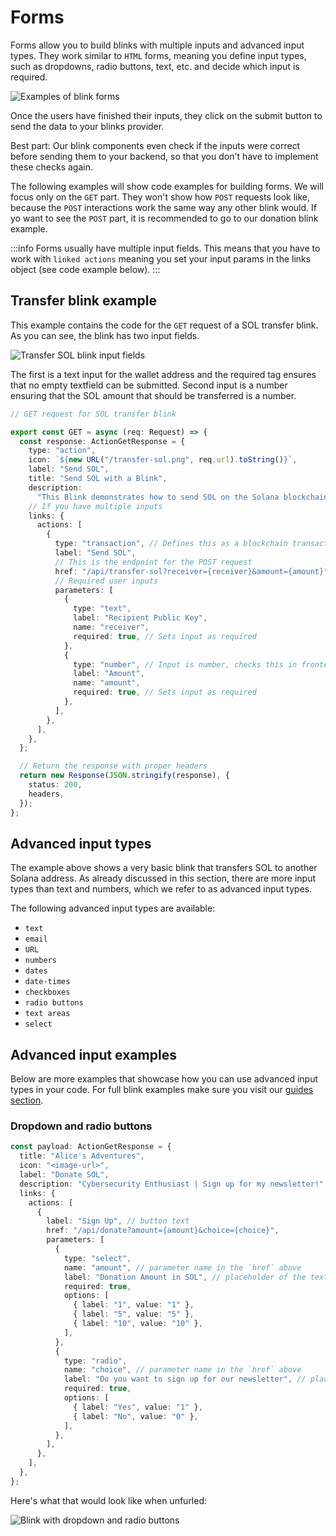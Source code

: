 # Forms

Forms allow you to build blinks with multiple inputs and advanced input types. They work similar to `HTML` forms, meaning you define input types, such as dropdowns, radio buttons, text, etc. and decide which input is required.

<img src="/img/Action Types(1).png" alt="Examples of blink forms" />

Once the users have finished their inputs, they click on the submit button to send the data to your blinks provider.

Best part: Our blink components even check if the inputs were correct before sending them to your backend, so that you don't have to implement these checks again.

The following examples will show code examples for building forms. We will focus only on the `GET` part. They won't show how `POST` requests look like, because the `POST` interactions work the same way any other blink would. If yo want to see the `POST` part, it is recommended to go to our donation blink example.

:::info
Forms usually have multiple input fields. This means that you have to work with `linked actions` meaning you set your input params in the links object (see code example below).
:::

## Transfer blink example

This example contains the code for the `GET` request of a SOL transfer blink. As you can see, the blink has two input fields.

<img src="/img/transfer-blink-input.png" alt="Transfer SOL blink input fields" />

The first is a text input for the wallet address and the required tag ensures that no empty textfield can be submitted. Second input is a number ensuring that the SOL amount that should be transferred is a number.

```typescript
// GET request for SOL transfer blink

export const GET = async (req: Request) => {
  const response: ActionGetResponse = {
    type: "action",
    icon: `${new URL("/transfer-sol.png", req.url).toString()}`,
    label: "Send SOL",
    title: "Send SOL with a Blink",
    description:
      "This Blink demonstrates how to send SOL on the Solana blockchain. It is a part of the official Blink Starter Guides by Dialect Labs.  \n\nLearn how to build this Blink: https://dialect.to/docs/guides/transfer-sol",
    // If you have multiple inputs
    links: {
      actions: [
        {
          type: "transaction", // Defines this as a blockchain transaction
          label: "Send SOL",
          // This is the endpoint for the POST request
          href: "/api/transfer-sol?receiver={receiver}&amount={amount}",
          // Required user inputs
          parameters: [
            {
              type: "text",
              label: "Recipient Public Key",
              name: "receiver",
              required: true, // Sets input as required
            },
            {
              type: "number", // Input is number, checks this in frontend
              label: "Amount",
              name: "amount",
              required: true, // Sets input as required
            },
          ],
        },
      ],
    },
  };

  // Return the response with proper headers
  return new Response(JSON.stringify(response), {
    status: 200,
    headers,
  });
};
```

## Advanced input types

The example above shows a very basic blink that transfers SOL to another Solana address. As already discussed in this section, there are more input types than text and numbers, which we refer to as advanced input types.

The following advanced input types are available:

- `text`
- `email`
- `URL`
- `numbers`
- `dates`
- `date-times`
- `checkboxes`
- `radio buttons`
- `text areas`
- `select`

## Advanced input examples

Below are more examples that showcase how you can use advanced input types in your code. For full blink examples make sure you visit our [guides section](../guides).

### Dropdown and radio buttons

```typescript
const payload: ActionGetResponse = {
  title: "Alice's Adventures",
  icon: "<image-url>",
  label: "Donate SOL",
  description: "Cybersecurity Enthusiast | Sign up for my newsletter!",
  links: {
    actions: [
      {
        label: "Sign Up", // button text
        href: "/api/donate?amount={amount}&choice={choice}",
        parameters: [
          {
            type: "select",
            name: "amount", // parameter name in the `href` above
            label: "Donation Amount in SOL", // placeholder of the text input
            required: true,
            options: [
              { label: "1", value: "1" },
              { label: "5", value: "5" },
              { label: "10", value: "10" },
            ],
          },
          {
            type: "radio",
            name: "choice", // parameter name in the `href` above
            label: "Do you want to sign up for our newsletter", // placeholder of the text input
            required: true,
            options: [
              { label: "Yes", value: "1" },
              { label: "No", value: "0" },
            ],
          },
        ],
      },
    ],
  },
};
```

Here's what that would look like when unfurled:

<img src="/img/dropdown_radio_ex.jpeg" alt="Blink with dropdown and radio buttons" />

